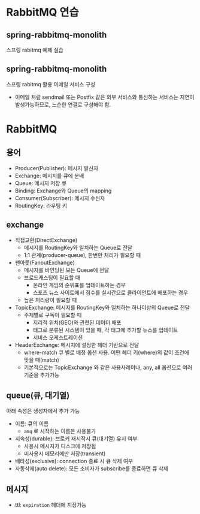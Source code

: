 # RabbitMQ 연습

## spring-rabbitmq-monolith
스프링 rabitmq 예제 실습

## spring-rabbitmq-monolith
스프링 rabitmq 활용 이메일 서비스 구성
* 이메일 처럼 sendmail 또는 Postfix 같은 외부 서비스와 통신하는 서비스는 지연이 발생가능하므로, 느슨한 연결로 구성해야 함.

# RabbitMQ 

## 용어
* Producer(Publisher): 메시지 발신자
* Exchange: 메시지를 큐에 분배
* Queue: 메시지 저장 큐
* Binding: Exchange와 Queue의 mapping
* Consumer(Subscriber): 메시지 수신자
* RoutingKey: 라우팅 키

## exchange
* 직접교환(DirectExchange)
  * 메시지를 RoutingKey와 일치하는 Queue로 전달
  * 1:1 관계(producer-queue), 한번만 처리가 필요할 때
* 팬아웃(FanoutExchange)
  * 메시지를 바인딩된 모든 Queue에 전달
  * 브로드캐스팅이 필요할 때
    * 온라인 게임의 순위표를 업데이트하는 경우
    * 스포츠 뉴스 사이트에서 점수를 실시간으로 클라이언트에 배포하는 경우
  * 높은 처리량이 필요할 때
* TopicExchange: 메시지를 RoutingKey와 일치하는 하나이상의 Queue로 전달
  * 주제별로 구독이 필요할 때
    * 지리적 위치(GEO)와 관련된 데이터 배포
    * 태그로 분류된 시스템이 있을 때, 각 태그에 추가할 뉴스를 업데이트
    * 서비스 오케스트레이션
* HeaderExchange: 메시지에 설정한 헤더 기반으로 전달
  * where-match 큐 별로 배정 옵션 사용.
    어떤 헤더 키(where)의 값이 조건에 맞을 때(match)
  * 기본적으로는 TopicExchange 와 같은 사용사례이나, any, all 옵션으로 여러 기준을 추가가능

## queue(큐, 대기열)
아래 속성은 생성자에서 추가 가능
* 이름: 큐의 이름
  * `amq` 로 시작하는 이름은 사용불가
* 지속성(durable): 브로커 재시작시 큐(대기열) 유지 여부
  * 사용시 메시지가 디스크에 저장됨
  * 미사용시 메모리에만 저장(transient)
* 배타성(exclusive): connection 종료 시 큐 삭제 여부
* 자동삭제(auto delete): 모든 소비자가 subscribe를 종료하면 큐 삭제

## 메시지
* ttl: `expiration` 헤더에 지정가능